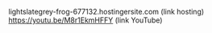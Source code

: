 lightslategrey-frog-677132.hostingersite.com (link hosting)
https://youtu.be/M8r1EkmHFFY (link YouTube)
